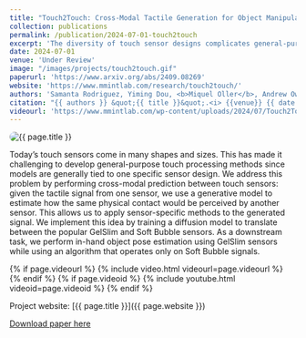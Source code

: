 ```yaml
---
title: "Touch2Touch: Cross-Modal Tactile Generation for Object Manipulation"
collection: publications
permalink: /publication/2024-07-01-touch2touch
excerpt: 'The diversity of touch sensor designs complicates general-purpose tactile processing. We address this by training a diffusion model for cross-modal prediction, translating tactile signals between GelSlim and Soft Bubble sensors. This enables sensor-specific methods to be applied across sensor types.'
date: 2024-07-01
venue: 'Under Review'
image: "/images/projects/touch2touch.gif"
paperurl: 'https://www.arxiv.org/abs/2409.08269'
website: 'https://www.mmintlab.com/research/touch2touch/'
authors: 'Samanta Rodriguez, Yiming Dou, <b>Miquel Oller</b>, Andrew Owens, Nima Fazeli'
citation: "{{ authors }} &quot;{{ title }}&quot;.<i> {{venue}} {{ date | date: '%Y' }}</i>."
videourl: 'https://www.mmintlab.com/wp-content/uploads/2024/07/Touch2Touch-CoRL_2024_video.mp4'
---
```



<img src="{{ page.image }}" alt="{{ page.title }}" style="border-radius: 20px;">

Today’s touch sensors come in many shapes and sizes. This has made it challenging to develop general-purpose touch processing methods since models are generally tied to one specific sensor design. We address this problem by performing cross-modal prediction between touch sensors: given the tactile signal from one sensor, we use a generative model to estimate how the same physical contact would be perceived by another sensor. This allows us to apply sensor-specific methods to the generated signal. We implement this idea by training a diffusion model to translate between the popular GelSlim and Soft Bubble sensors. As a downstream task, we perform in-hand object pose estimation using GelSlim sensors while using an algorithm that operates only on Soft Bubble signals.


{% if page.videourl %}
    {% include video.html videourl=page.videourl %}
{% endif %}
{% if page.videoid %}
    {% include youtube.html videoid=page.videoid %}
{% endif %}

Project website: [{{ page.title }}]({{ page.website }})


[Download paper here]({{page.paperurl}})
